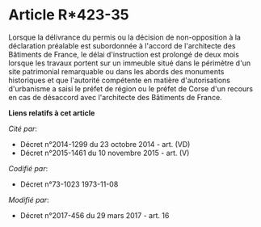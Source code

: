 # Article R*423-35

Lorsque la délivrance du permis ou la décision de non-opposition à la déclaration préalable est subordonnée à l'accord de
l'architecte des Bâtiments de France, le délai d'instruction est prolongé de deux mois lorsque les travaux portent sur un
immeuble situé dans le périmètre d'un site patrimonial remarquable ou dans les abords des monuments historiques et que
l'autorité compétente en matière d'autorisations d'urbanisme a saisi le préfet de région ou le préfet de Corse d'un recours
en cas de désaccord avec l'architecte des Bâtiments de France.

**Liens relatifs à cet article**

_Cité par_:

  - Décret n°2014-1299 du 23 octobre 2014 - art. (VD)
  - Décret n°2015-1461 du 10 novembre 2015 - art. (V)

_Codifié par_:

  - Décret n°73-1023 1973-11-08

_Modifié par_:

  - Décret n°2017-456 du 29 mars 2017 - art. 16
